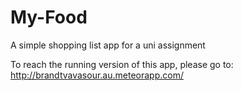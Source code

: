 # My-Food
A simple shopping list app for a uni assignment


To reach the running version of this app, please go to: http://brandtvavasour.au.meteorapp.com/ 

